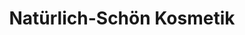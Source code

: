---
title: "Natürlich-Schön Kosmetik"
url: /beverungen/natuerlich-schoen-kosmetik/
shop: Kosmetik
---